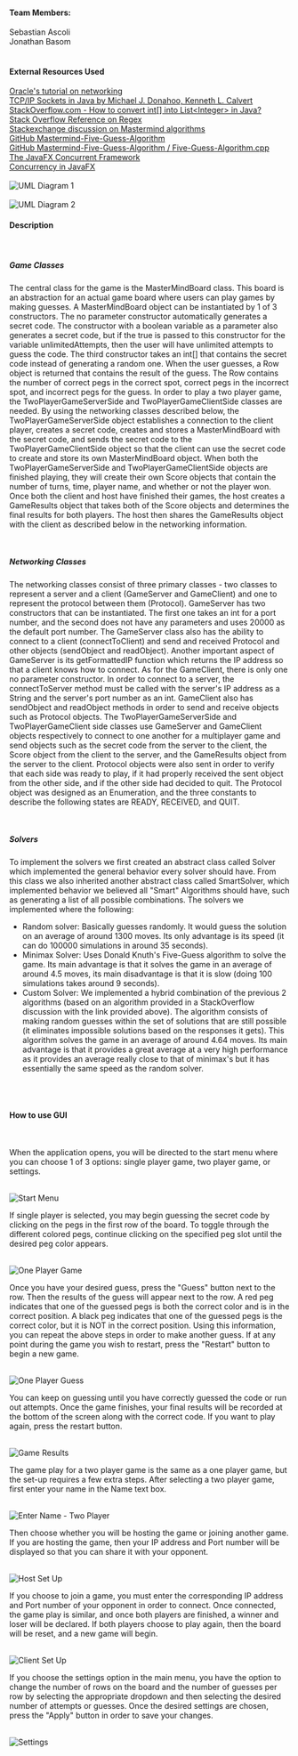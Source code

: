 <h4>Team Members:</h4>
Sebastian Ascoli
<br>
Jonathan Basom
<br>
<br>

<h4> External Resources Used </h4>
<a href="https://docs.oracle.com/javase/tutorial/networking/index.html.">
Oracle's tutorial on networking
</a>
<br>
<a href="https://learning.oreilly.com/library/view/tcpip-sockets-in/9780080568782/ch02.html">
TCP/IP Sockets in Java by Michael J. Donahoo, Kenneth L. Calvert
</a>
<br>
<a href="https://stackoverflow.com/questions/1073919/how-to-convert-int-into-listinteger-in-java">
StackOverflow.com - How to convert int[] into List&lt;Integer&gt; in Java?
</a>
<br>
<a href="https://stackoverflow.com/questions/4662215/how-to-extract-a-substring-using-regex">
Stack Overflow Reference on Regex
</a>
<br>
<a href="https://puzzling.stackexchange.com/questions/546/clever-ways-to-solve-mastermind">
Stackexchange discussion on Mastermind algorithms
</a>
<br>
<a href="https://github.com/nattydredd/Mastermind-Five-Guess-Algorithm/blob/master/README.md">
GitHub Mastermind-Five-Guess-Algorithm
</a>
<br>
<a href="https://github.com/nattydredd/Mastermind-Five-Guess-Algorithm/blob/master/Five-Guess-Algorithm.cpp">
GitHub Mastermind-Five-Guess-Algorithm / Five-Guess-Algorithm.cpp
</a>
<br>
<a href="https://examples.javacodegeeks.com/desktop-java/javafx/javafx-concurrent-framework/">
The JavaFX Concurrent Framework
</a>
<br>
<a href="https://docs.oracle.com/javase/8/javafx/interoperability-tutorial/concurrency.htm">
Concurrency in JavaFX
</a>
<br>
<br>
<img src="src/hw01/diagrams/topLevelUML_Game_Server.png" alt="UML Diagram 1">
<br>
<br>
<img src="src/hw01/diagrams/topLevelUML_Solvers.png" alt="UML Diagram 2">
<br>
<h4>Description</h4>
<br>
<h5>Game Classes</h5>
<p>
The central class for the game is the MasterMindBoard class. This board is an abstraction
for an actual game board where users can play games by making guesses. A MasterMindBoard object can be 
instantiated by 1 of 3 constructors.  The no parameter constructor automatically generates a secret code. The constructor
with a boolean variable as a parameter also generates a secret code, but if the true is passed to this constructor for the
variable unlimitedAttempts, then the user will have unlimited attempts to guess the code.  The third constructor takes an int[]
that contains the secret code instead of generating a random one.  When the user guesses, a Row object is returned that contains
the result of the guess.  The Row contains the number of correct pegs in the correct spot, correct pegs in the incorrect spot,
and incorrect pegs for the guess. In order to play a two player game, the TwoPlayerGameServerSide and TwoPlayerGameClientSide
classes are needed. By using the networking classes described below, the TwoPlayerGameServerSide object establishes a connection
to the client player, creates a secret code, creates and stores a MasterMindBoard with the secret code, and sends the secret code
to the TwoPlayerGameClientSide object so that the client can use the secret code to create and store its own MasterMindBoard 
object. When both the TwoPlayerGameServerSide and TwoPlayerGameClientSide objects are finished playing, they will create their
own Score objects that contain the number of turns, time, player name, and whether or not the player won. Once both the client and
host have finished their games, the host creates a GameResults object that takes both of the Score objects and determines the final
results for both players.  The host then shares the GameResults object with the client as described below in the networking information.
</p>
<br>
<h5>Networking Classes</h5>
<p>
The networking classes consist of three primary classes - two classes to represent a server and a client (GameServer and GameClient) and 
one to represent the protocol between them (Protocol).  GameServer has two constructors that can be instantiated.  The first one takes
an int for a port number, and the second does not have any parameters and uses 20000 as the default port number.  The GameServer class
also has the ability to connect to a client (connectToClient) and send and received Protocol and other objects (sendObject and 
readObject).  Another important aspect of GameServer is its getFormattedIP function which returns the IP address so that a client
knows how to connect.  As for the GameClient, there is only one no parameter constructor.  In order to connect to a server, the 
connectToServer method must be called with the server's IP address as a String and the server's port number as an int. GameClient also
has sendObject and readObject methods in order to send and receive objects such as Protocol objects. The TwoPlayerGameServerSide
and TwoPlayerGameClient side classes use GameServer and GameClient objects respectively to connect to one another for a multiplayer game
and send objects such as the secret code from the server to the client, the Score object from the client to the server, and the
GameResults object from the server to the client. Protocol objects were also sent in order to verify that each side was ready to play, if
it had properly received the sent object from the other side, and if the other side had decided to quit. The Protocol object was designed
as an Enumeration, and the three constants to describe the following states are READY, RECEIVED, and QUIT.
</p>
<br>
<h5>Solvers</h5>
To implement the solvers we first created an abstract class called
Solver which implemented the general behavior every solver should 
have. From this class we also inherited another abstract class called 
SmartSolver, which implemented behavior we believed all "Smart" Algorithms 
should have, such as generating a list of all possible combinations.
The solvers we implemented where the following:
<ul>
<li>Random solver: Basically guesses randomly. It would guess the
solution on an average of around 1300 moves. Its only advantage is
its speed (it can do 100000 simulations in around 35 seconds).
</li>
<li>Minimax Solver: Uses Donald Knuth's Five-Guess algorithm to
solve the game. Its main advantage is that it solves the game
in an average of around 4.5 moves, its main disadvantage is that
it is slow (doing 100 simulations takes around 9 seconds).
</li>
<li>Custom Solver: We implemented a hybrid combination of the 
previous 2 algorithms (based on an algorithm provided in a StackOverflow 
discussion with the link provided above). The algorithm consists 
of making random guesses within the set of solutions that are 
still possible (it eliminates impossible solutions based on the 
responses it gets). This algorithm solves the game in an average of
around 4.64 moves. Its main advantage is that it provides a great
average at a very high performance as it provides an average really
close to that of minimax's but it has essentially the same speed as
the random solver.
</li>
</ul>
<br>
<br>
<h4>How to use GUI</h4>
<br>
<p>
When the application opens, you will be directed to the start menu where you can choose
1 of 3 options: single player game, two player game, or settings.
</p>
<br>
<img src="images/GUI_ScreenShots/StartMenu.png" alt="Start Menu">
<br>
<p>
If single player is selected, you may begin guessing the secret code by clicking on the pegs in
the first row of the board. To toggle through the different colored pegs, continue clicking on the
specified peg slot until the desired peg color appears.
</p>
<br>
<img src="images/GUI_ScreenShots/OnePlayerGame.png" alt="One Player Game">
<br>
<p>
Once you have your desired guess, press the "Guess" button next to the row. Then the results of the 
guess will appear next to the row. A red peg indicates that one of the guessed pegs is both the correct
color and is in the correct position. A black peg indicates that one of the guessed pegs is the correct 
color, but it is NOT in the correct position. Using this information, you can repeat the above steps in order
to make another guess. If at any point during the game you wish to restart, press the "Restart" button to
begin a new game.
</p>
<br>
<img src="images/GUI_ScreenShots/OnePlayerGuess.png" alt="One Player Guess">
<br>
<p>
You can keep on guessing until you have correctly guessed the code or run out attempts. Once the game finishes,
your final results will be recorded at the bottom of the screen along with the correct code. If you want to play 
again, press the restart button.
</p>
<br>
<img src="images/GUI_ScreenShots/GameResults.png" alt="Game Results">
<br>
<p>
The game play for a two player game is the same as a one player game, but the set-up requires a few extra steps.
After selecting a two player game, first enter your name in the Name text box.
</p>
<br>
<img src="images/GUI_ScreenShots/TwoPlayerSetUp.png" alt="Enter Name - Two Player">
<br>
<p>
Then choose whether you will be hosting the game or joining another game. If you are hosting the game, then your IP
address and Port number will be displayed so that you can share it with your opponent.
</p>
<br>
<img src="images/GUI_ScreenShots/TwoPlayerHost.png.png.png" alt="Host Set Up">
<br>
<p>
If you choose to join a game,
you must enter the corresponding IP address and Port number of your opponent in order to connect. Once connected,
the game play is similar, and once both players are finished, a winner and loser will be declared. If both players
choose to play again, then the board will be reset, and a new game will begin.
</p>
<br>
<img src="images/GUI_ScreenShots/TwoPlayerClient.png.png.png" alt="Client Set Up">
<br>
<p>
If you choose the settings option in the main menu, you have the option to change the number of rows on the board and 
the number of guesses per row by selecting the appropriate dropdown and then selecting the desired number of attempts
or guesses. Once the desired settings are chosen, press the "Apply" button in order to save your changes.
</p>
<br>
<img src="images/GUI_ScreenShots/Settings.png.png" alt="Settings">
<br>





